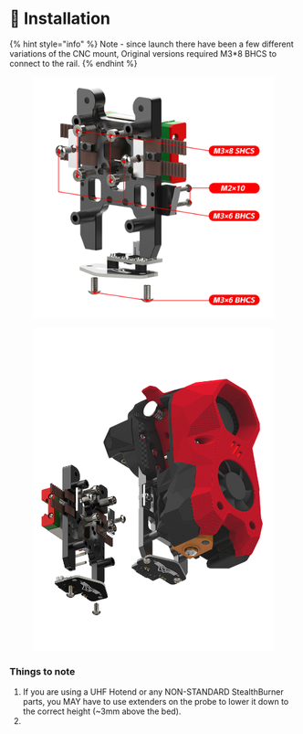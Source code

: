 # 🚧 Installation

{% hint style="info" %}
Note - since launch there have been a few different variations of the CNC mount, Original versions required M3\*8 BHCS to connect to the rail.&#x20;
{% endhint %}

<figure><img src="../.gitbook/assets/3dd242f8d176bbbf5d79431dde8a918.jpg" alt=""><figcaption></figcaption></figure>

<figure><img src="../.gitbook/assets/2a955708f5bec291e574867970cab91.jpg" alt=""><figcaption></figcaption></figure>

### Things to note

1. If you are using a UHF Hotend or any NON-STANDARD StealthBurner parts, you MAY have to use extenders on the probe to lower it down to the correct height (\~3mm above the bed).&#x20;
2.
